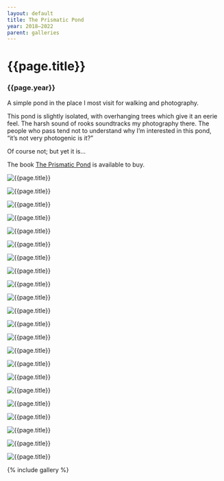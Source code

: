 ```yaml
---
layout: default
title: The Prismatic Pond
year: 2018–2022
parent: galleries
---
```


# {{page.title}}

### {{page.year}}

A simple pond in the place I most visit for walking and photography.

This pond is slightly isolated, with overhanging trees which give it an eerie feel. The harsh sound of rooks soundtracks my photography there. The people who pass tend not to understand why I’m interested in this pond, “it’s not very photogenic is it?”

Of course not; but yet it is…

The book [The Prismatic Pond](../books/the-prismatic-pond) is available to buy.

![{{page.title}}](the-prismatic-pond-01.webp "{{page.title}}")

![{{page.title}}](the-prismatic-pond-02.webp "{{page.title}}")

![{{page.title}}](the-prismatic-pond-03.webp "{{page.title}}")

![{{page.title}}](the-prismatic-pond-04.webp "{{page.title}}")

![{{page.title}}](the-prismatic-pond-05.webp "{{page.title}}")

![{{page.title}}](the-prismatic-pond-06.webp "{{page.title}}")

![{{page.title}}](the-prismatic-pond-07.webp "{{page.title}}")

![{{page.title}}](the-prismatic-pond-08.webp "{{page.title}}")

![{{page.title}}](the-prismatic-pond-09.webp "{{page.title}}")

![{{page.title}}](the-prismatic-pond-10.webp "{{page.title}}")

![{{page.title}}](the-prismatic-pond-11.webp "{{page.title}}")

![{{page.title}}](the-prismatic-pond-12.webp "{{page.title}}")

![{{page.title}}](the-prismatic-pond-13.webp "{{page.title}}")

![{{page.title}}](the-prismatic-pond-14.webp "{{page.title}}")

![{{page.title}}](the-prismatic-pond-15.webp "{{page.title}}")

![{{page.title}}](the-prismatic-pond-16.webp "{{page.title}}")

![{{page.title}}](the-prismatic-pond-17.webp "{{page.title}}")

![{{page.title}}](the-prismatic-pond-18.webp "{{page.title}}")

![{{page.title}}](the-prismatic-pond-19.webp "{{page.title}}")

![{{page.title}}](the-prismatic-pond-20.webp "{{page.title}}")

![{{page.title}}](the-prismatic-pond-21.webp "{{page.title}}")

![{{page.title}}](the-prismatic-pond-22.webp "{{page.title}}")

{% include gallery %}
